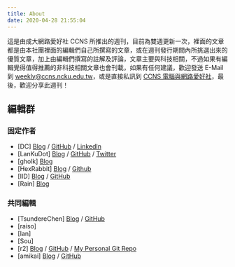 ```yaml
---
title: About
date: 2020-04-28 21:55:04
---
```


這是由成大網路愛好社 CCNS 所推出的週刊，目前為雙週更新一次，裡面的文章都是由本社團裡面的編輯們自己所撰寫的文章，或在週刊發行期間內所挑選出來的優質文章，加上由編輯們撰寫的註解及評論，文章主要與科技相關，不過如果有編輯覺得值得推薦的非科技相關文章也會刊載，如果有任何建議，歡迎發送 E-Mail 到 weekly@ccns.ncku.edu.tw，或是直接私訊到 [CCNS 電腦與網路愛好社](https://www.facebook.com/ncku.ccns/)，最後，歡迎分享此週刊！

編輯群
---
### 固定作者
* [DC] [Blog](https://blog.danielchen.cc/) / [GitHub](https://github.com/d4n1elchen) / [LinkedIn](https://linkedin.com/in/d4n1el/)
* [LanKuDot] [Blog](https://airfishqi.blogspot.com/) / [GitHub](https://github.com/LanKuDot) / [Twitter](https://twitter.com/LanKuDot)
* [gholk] [Blog](//gholk.github.io)
* [HexRabbit] [Blog](//blog.hexrabbit.io) / [Github](//github.com/HexRabbit)
* [IID] [Blog](https://hackmd.io/@IID/IID-Heap) / [GitHub](https://github.com/IepIweidieng)
* [Rain] [Blog](https://rain-wu.medium.com/)

### 共同編輯
* [TsundereChen] [Blog](https://blog.tsunderechen.io) / [GitHub](https://github.com/TsundereChen)
* [raiso]
* [Ian]
* [Sou]
* [r2] [Blog](https://sean0921.github.io) / [GitHub](https://github.com/holishing) / [My Personal Git Repo](https://cgit.clam.ml/)
* [amikai] [Blog](https://amikai.github.io) / [GitHub](https://github.com/amikai)

